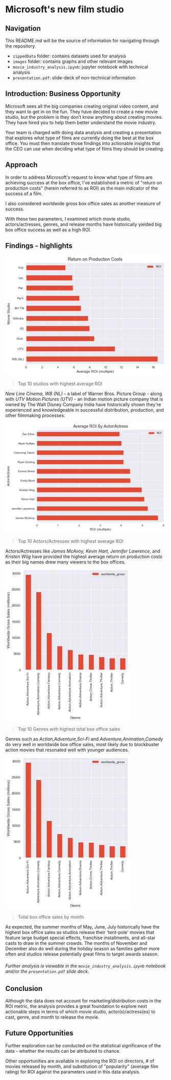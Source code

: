 
# Microsoft's new film studio

## Navigation

This README.md will be the source of information for navigating through the repository.

* `zippedData` folder: contains datasets used for analysis
* `images` folder: contains graphs and other relevant images
* `movie_industry_analysis.ipynb`: jupyter notebook with technical analysis
* `presentation.pdf`: slide-deck of non-technical information

## Introduction: Business Opportunity

Microsoft sees all the big companies creating original video content, and they want to get in on the fun. They have decided to create a new movie studio, but the problem is they don’t know anything about creating movies. They have hired you to help them better understand the movie industry.

Your team is charged with doing data analysis and creating a presentation that explores what type of films are currently doing the best at the box office. You must then translate those findings into actionable insights that the CEO can use when deciding what type of films they should be creating.


## Approach

In order to address Microsoft's request to know what type of films are achieving success at the box office, I've established a metric of "return on production costs" (herein referred to as ROI) as the main indicator of the success of a film.

I also considered worldwide gross box office sales as another measure of success.

With these two parameters, I examined which movie studio, actors/actresses, genres, and release months have historically yielded big box office success as well as a high ROI.

## Findings - highlights

![Average ROI by Studio](/images/average_ROI_by_studio.png "Average ROI by Studio")

> Top 10 studios with highest average ROI

*New Line Cinema, WB (NL)* - a label of Warner Bros. Picture Group - along with *UTV Motion Pictures (UTV)* - an Indian motion picture company that is owned by The Walt Disney Company India have historically shown they're experienced and knowledgeable in successful distribution, production, and other filmmaking processes.


![Average ROI by Actor/Actress](/images/average_ROI_by_actor.png "Average ROI by Actor/Actress")

> Top 10 Actors/Actresses with highest average ROI

Actors/Actresses like *James McAvoy, Kevin Hart, Jennifer Lawrence*, and *Kristen Wiig* have provided the highest average return on production costs as their big names drew many viewers to the box offices.

![Total Box Office Sales By Genre](/images/highest_box_office_genres.png "Total Box Office Sales By Genre")

> Top 10 Genres with highest total box office sales

Genres such as *Action,Adventure,Sci-Fi* and *Adventure,Animation,Comedy* do very well in worldwide box office sales, most likely due to blockbuster action movies that resonated well with younger audiences.

![Total Box Office Sales By Month](/images/highest_box_office_genres.png "Total Box Office Sales By Month")

> Total box office sales by month

As expected, the summer months of May, June, July historically have the highest box office sales as studios release their 'tent-pole' movies that feature large budget special effects, franchise installments, and all-star casts to draw in the summer crowds. The months of November and December also do well during the holiday season as families gather more often and studios release potentially great films to target awards season.

###### *Further analysis is viewable in the `movie_industry_analysis.ipynb` notebook and/or the `presentation.pdf` slide deck.*

## Conclusion

Although the data does not account for marketing/distribution costs in the ROI metric, the analysis provides a great foundation to explore next actionable steps in terms of which movie studio, actor(s)/actress(es) to cast, genre, and month to release the movie.

## Future Opportunities

Further exploration can be conducted on the statistical significance of the data - whether the results can be attributed to chance.

Other opportunities are available in exploring the ROI on directors, # of movies released by month, and substitution of "popularity" (average film rating) for ROI against the parameters used in this data analysis.
